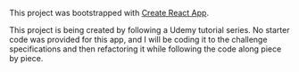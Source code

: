 This project was bootstrapped with [Create React App](https://github.com/facebook/create-react-app).

This project is being created by following a Udemy tutorial series. No starter code was provided for this app, and I will be coding it to the challenge specifications and then refactoring it while following the code along piece by piece.

